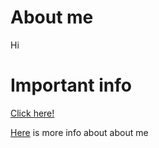 # About me

Hi

# Important info

[Click here!](https://www.youtube.com/watch?v=dQw4w9WgXcQ)

[Here](https://evonmg.github.io/gcm/info) is more info about about me
